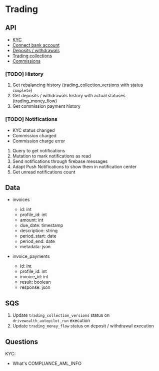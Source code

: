 # Trading
## API
- [KYC](trading/kyc.md)
- [Connect bank account](trading/connecting_bank_account.md)
- [Deposits / withdrawals](trading/money_flow.md)
- [Trading collections](trading/trading_collections.md)
- [Commissions](trading/commissions.md)

### **[TODO]** History
1. Get rebalancing history (trading_collection_versions with status `complete`) 
2. Get deposits / withdrawals history with actual statuses (trading_money_flow) 
3. Get commission payment history 


### **[TODO]** Notifications

- KYC status changed
- Commission charged
- Commission charge error

1. Query to get notifications
2. Mutation to mark notifications as read
3. Send notifications through firebase messages
4. Adapt Push Notifications to show them in notification center
5. Get unread notifications count

## Data

- invoices
  - id: int
  - profile_id: int
  - amount: int
  - due_date: timestamp
  - description: string
  - period_start: date
  - period_end: date
  - metadata: json

- invoice_payments
  - id: int
  - profile_id: int
  - invoice_id: int
  - result: boolean
  - response: json

## SQS

1. Update `trading_collection_versions` status on `drivewealth_autopilot_run` execution
2. Update `trading_money_flow` status on deposit / withdrawal execution

## Questions

KYC:
- What's COMPLIANCE_AML_INFO
